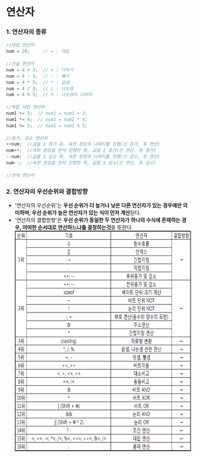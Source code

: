 연산자
===
### 1. 연산자의 종류
```cpp
//대입 연산자
num = 20;     // = : 대입

//산술 연산자 
num = 4 + 3;  // + : 더하기
num = 4 - 3;  // - : 빼기
num = 4 * 3;  // * : 곱셈
num = 4 / 3;  // / : 나눗셈
num = 4 % 3;  // % : 나눗셈의 나머지

//복합 대입 연산자
num1 += 3;  // num1 = num1 + 3;
num1 *= 4;  // num1 = num1 * 4;
num1 %= 5;  // num1 = num1 % 5;

//증가, 감소 연산자
++num;  //값을 1 증가 후, 속한 문장의 나며지를 진행(선 증가, 후 연산)
num++;  //속한 문장을 먼저 진행한 후, 값을 1 증가(선 연산, 후 증가)
--num;  //값을 1 감소 후, 속한 문장의 나며지를 진행(선 감소, 후 연산)
num--;  //속한 문장을 먼저 진행한 후, 값을 1 감소(선 연산, 후 감소)

//관계 연산자

```

### 2. 연산자의 우선순위와 결합방향
* '연산자의 우선순위'는 **우선 순위가 더 높거나 낮은 다른 연산자가 있는 경우에만 의미하며, 우선 순위가 높은 연산자가 있는 식이 먼저 계산**된다.
* '연산자의 결합방향'은 **우선 순위가 동일한 두 연산자가 하나의 수식에 존재하는 경우, 어떠한 순서대로 연산하느냐를 결정하는것**을 뜻한다.
<img src="https://github.com/YouAndMeToo3323/TIL/blob/main/C/image/%EC%97%B0%EC%82%B0%EC%9E%90_%EC%9A%B0%EC%84%A0%EC%88%9C%EC%9C%84.png?raw=true" width="600px" height="600px" title="연산자_우선순위" alt="Operator"></img>



